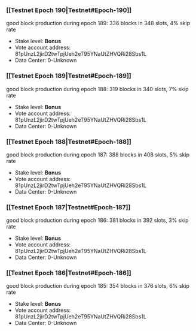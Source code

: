 ### [[Testnet Epoch 190|Testnet#Epoch-190]]
good block production during epoch 189: 336 blocks in 348 slots, 4% skip rate
* Stake level: **Bonus** 
* Vote account address: 81pUnzL2jirD2twTpjUeh2eT95YNaUtZHVQRi28Sbs1L
* Data Center: 0-Unknown
### [[Testnet Epoch 189|Testnet#Epoch-189]]
good block production during epoch 188: 319 blocks in 340 slots, 7% skip rate
* Stake level: **Bonus** 
* Vote account address: 81pUnzL2jirD2twTpjUeh2eT95YNaUtZHVQRi28Sbs1L
* Data Center: 0-Unknown
### [[Testnet Epoch 188|Testnet#Epoch-188]]
good block production during epoch 187: 388 blocks in 408 slots, 5% skip rate
* Stake level: **Bonus** 
* Vote account address: 81pUnzL2jirD2twTpjUeh2eT95YNaUtZHVQRi28Sbs1L
* Data Center: 0-Unknown
### [[Testnet Epoch 187|Testnet#Epoch-187]]
good block production during epoch 186: 381 blocks in 392 slots, 3% skip rate
* Stake level: **Bonus** 
* Vote account address: 81pUnzL2jirD2twTpjUeh2eT95YNaUtZHVQRi28Sbs1L
* Data Center: 0-Unknown
### [[Testnet Epoch 186|Testnet#Epoch-186]]
good block production during epoch 185: 354 blocks in 376 slots, 6% skip rate
* Stake level: **Bonus** 
* Vote account address: 81pUnzL2jirD2twTpjUeh2eT95YNaUtZHVQRi28Sbs1L
* Data Center: 0-Unknown